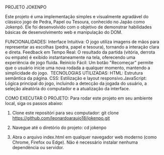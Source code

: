 PROJETO JOKENPO

Este projeto é uma implementação simples e visualmente agradável do clássico jogo de Pedra, Papel ou Tesoura, conhecido no Japão como Jokenpô. Ele foi desenvolvido com o objetivo de demonstrar habilidades básicas de desenvolvimento web e manipulação do DOM.

FUNCIONALIDADES:
​Interface Intuitiva: O jogo utiliza imagens de mãos para representar as escolhas (pedra, papel e tesoura), tornando a interação clara e direta.
​Feedback em Tempo Real: O resultado da partida (vitória, derrota ou empate) é exibido instantaneamente na tela, oferecendo uma experiência de jogo fluida.
​Reinício Fácil: Um botão "Recomeçar" permite que o usuário inicie uma nova rodada a qualquer momento, mantendo a simplicidade do jogo.
​
TECNOLOGIAS UTILIZADAS:
​HTML: Estrutura semântica da página.
​CSS: Estilização e layout responsivo.
​JavaScript: Lógica principal do jogo, incluindo a detecção da jogada do usuário, a seleção aleatória do computador e a atualização da interface.

COMO EXECUTAR O PROJETO:
​Para rodar este projeto em seu ambiente local, siga os passos abaixo:

1. Clone este repositóri para seu computador:
   git clone https://github.com/leonardoaraujo18/jokenpo.git

2. Navegue até o diretório do projeto:
   cd jokenpo

3. Abra o arquivo index.html em qualquer navegador web moderno (como Chrome, Firefox ou Edge). Não é necessário instalar nenhuma dependência ou servidor.
